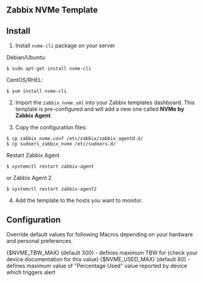 ## Zabbix NVMe Template

## Install

1) Install `nvme-cli` package on your server

Debian/Ubuntu:

```
$ sudo apt-get install nvme-cli
```

CentOS/RHEL:

```
$ yum install nvme-cli
```


2) Import the `zabbix_nvme.xml` into your Zabbix templates dashboard. This template is pre-configured and will add a new one called **NVMe by Zabbix Agent**.

3) Copy the configuration files:

```
$ cp zabbix_nvme.conf /etc/zabbix/zabbix_agentd.d/
$ cp sudoers_zabbix_nvme /etc/sudoers.d/
```

Restart Zabbix Agent
```
$ systemctl restart zabbix-agent
```
or Zabbix Agent 2

```
$ systemctl restart zabbix-agent2
```

4) Add the template to the hosts you want to monitor.

## Configuration

Override default values for following Macros depending on your hardware and personal preferences.

{$NVME_TBW_MAX} (default 300) - defines maximum TBW for (check your device documentation for this value)
{$NVME_USED_MAX} (default 80) - defines maximum value of "Percentage Used" value reported by device which triggers alert